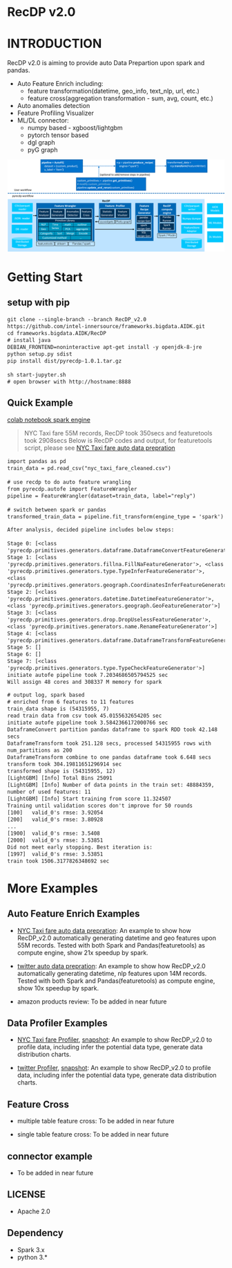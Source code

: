 # RecDP v2.0

# INTRODUCTION
RecDP v2.0 is aiming to provide auto Data Prepartion upon spark and pandas.
* Auto Feature Enrich including:
    * feature transformation(datetime, geo_info, text_nlp, url, etc.)
    * feature cross(aggregation transformation - sum, avg, count, etc.)
* Auto anomalies detection
* Feature Profiling Visualizer
* ML/DL connector:
    * numpy based - xgboost/lightgbm
    * pytorch tensor based
    * dgl graph
    * pyG graph

![RecDP v2.0 Overview](resources/recdp_20_overview.png)

# Getting Start
## setup with pip
```
git clone --single-branch --branch RecDP_v2.0 https://github.com/intel-innersource/frameworks.bigdata.AIDK.git
cd frameworks.bigdata.AIDK/RecDP
# install java
DEBIAN_FRONTEND=noninteractive apt-get install -y openjdk-8-jre
python setup.py sdist
pip install dist/pyrecdp-1.0.1.tar.gz

sh start-jupyter.sh
# open browser with http://hostname:8888
```

## Quick Example
[colab notebook spark engine](https://colab.research.google.com/drive/1Nuw3Tp1oRmbVpVDxpwcwyM1_yqYs4ZpU?usp=sharing)
> NYC Taxi fare 55M records, RecDP took 350secs and featuretools took 2908secs
> Below is RecDP codes and output, for featuretools script, please see [NYC Taxi fare auto data prepration](examples/notebooks/autofe/FeatureWrangler.ipynb)
```
import pandas as pd
train_data = pd.read_csv("nyc_taxi_fare_cleaned.csv")

# use recdp to do auto feature wrangling
from pyrecdp.autofe import FeatureWrangler
pipeline = FeatureWrangler(dataset=train_data, label="reply")

# switch between spark or pandas
transformed_train_data = pipeline.fit_transform(engine_type = 'spark')
```
```
After analysis, decided pipeline includes below steps:

Stage 0: [<class 'pyrecdp.primitives.generators.dataframe.DataframeConvertFeatureGenerator'>]
Stage 1: [<class 'pyrecdp.primitives.generators.fillna.FillNaFeatureGenerator'>, <class 'pyrecdp.primitives.generators.type.TypeInferFeatureGenerator'>, <class 'pyrecdp.primitives.generators.geograph.CoordinatesInferFeatureGenerator'>]
Stage 2: [<class 'pyrecdp.primitives.generators.datetime.DatetimeFeatureGenerator'>, <class 'pyrecdp.primitives.generators.geograph.GeoFeatureGenerator'>]
Stage 3: [<class 'pyrecdp.primitives.generators.drop.DropUselessFeatureGenerator'>, <class 'pyrecdp.primitives.generators.name.RenameFeatureGenerator'>]
Stage 4: [<class 'pyrecdp.primitives.generators.dataframe.DataframeTransformFeatureGenerator'>]
Stage 5: []
Stage 6: []
Stage 7: [<class 'pyrecdp.primitives.generators.type.TypeCheckFeatureGenerator'>]
initiate autofe pipeline took 7.2034686505794525 sec
Will assign 48 cores and 308337 M memory for spark
```
```
# output log, spark based
# enriched from 6 features to 11 features
train_data shape is (54315955, 7)
read train data from csv took 45.0155632654205 sec
initiate autofe pipeline took 3.5842366172000766 sec
DataframeConvert partition pandas dataframe to spark RDD took 42.148 secs
DataframeTransform took 251.128 secs, processed 54315955 rows with num_partitions as 200
DataframeTransform combine to one pandas dataframe took 6.648 secs
transform took 304.19811651296914 sec
transformed shape is (54315955, 12)
[LightGBM] [Info] Total Bins 25091
[LightGBM] [Info] Number of data points in the train set: 48884359, number of used features: 11
[LightGBM] [Info] Start training from score 11.324507
Training until validation scores don't improve for 50 rounds
[100]	valid_0's rmse: 3.92054
[200]	valid_0's rmse: 3.80928
...
[1900]	valid_0's rmse: 3.5408
[2000]	valid_0's rmse: 3.53851
Did not meet early stopping. Best iteration is:
[1997]	valid_0's rmse: 3.53851
train took 1506.3177826348692 sec
```

# More Examples
## Auto Feature Enrich Examples
* [NYC Taxi fare auto data prepration](examples/notebooks/autofe/FeatureWrangler.ipynb): An example to show how RecDP_v2.0 automatically generating datetime and geo features upon 55M records. Tested with both Spark and Pandas(featuretools) as compute engine, show 21x speedup by spark.

* [twitter auto data prepration](examples/notebooks/autofe/FeatureWrangler-recsys.ipynb): An example to show how RecDP_v2.0 automatically generating datetime, nlp features upon 14M records. Tested with both Spark and Pandas(featuretools) as compute engine, show 10x speedup by spark.

* amazon products review: To be added in near future

## Data Profiler Examples
* [NYC Taxi fare Profiler](examples/notebooks/autofe/FeatureProfiler.ipynb), [snapshot](resources/FeatureProfiler_NYC.png): An example to show RecDP_v2.0 to profile data, including infer the potential data type, generate data distribution charts.

* [twitter Profiler](examples/notebooks/autofe/FeatureProfiler_recsys.ipynb), [snapshot](resources/FeatureProfiler_recsys.png): An example to show RecDP_v2.0 to profile data, including infer the potential data type, generate data distribution charts.

## Feature Cross

* multiple table feature cross: To be added in near future

* single table feature cross: To be added in near future

## connector example

* To be added in near future

## LICENSE
* Apache 2.0

## Dependency
* Spark 3.x
* python 3.*
